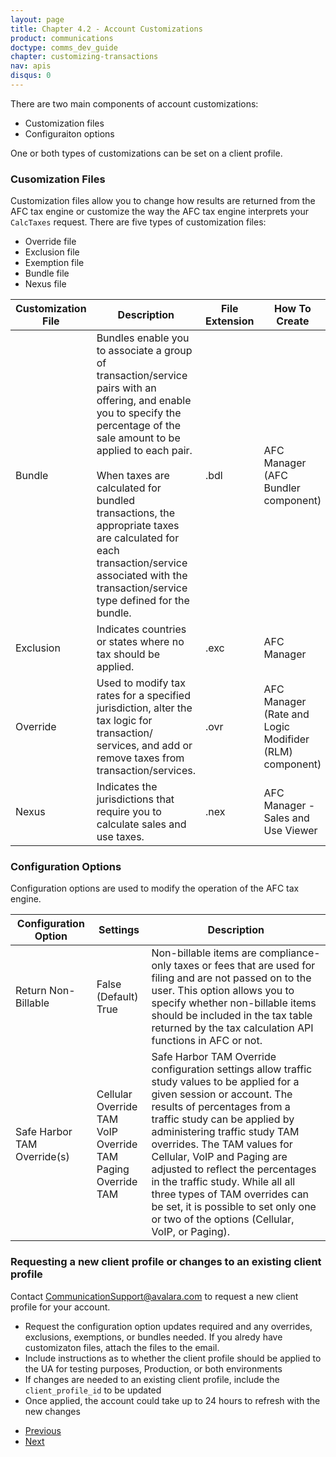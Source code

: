 ```yaml
---
layout: page
title: Chapter 4.2 - Account Customizations
product: communications
doctype: comms_dev_guide
chapter: customizing-transactions
nav: apis
disqus: 0
---
```


There are two main components of account customizations:
<ul class="dev-guide-list">
  <li>Customization files</li>
  <li>Configuraiton options</li>
</ul>

One or both types of customizations can be set on a client profile.

<h3>Cusomization Files</h3>
Customization files allow you to change how results are returned from the AFC tax engine or customize the way the AFC tax engine interprets your <code>CalcTaxes</code> request.  There are five types of customization files:
<ul class="dev-guide-list">
  <li>Override file</li>
  <li>Exclusion file</li>
  <li>Exemption file</li>
  <li>Bundle file</li>
  <li>Nexus file</li>
</ul>

<div class="mobile-table">
  <table class="styled-table">
    <thead>
      <tr>
        <th>Customization File</th>
        <th>Description</th>
        <th>File Extension</th>
        <th>How To Create</th>
      </tr>
    </thead>
    <tbody>
      <tr>
        <td>Bundle</td>
        <td>Bundles enable you to associate a group of transaction/service pairs with an offering, and enable you to specify the percentage of the sale amount to be applied to each pair.
        <br/><br/>
        When taxes are calculated for bundled transactions, the appropriate taxes are calculated for each transaction/service associated with the transaction/service type defined for the bundle.</td>
        <td>.bdl</td>
        <td>AFC Manager (AFC Bundler component)</td>
      </tr>
      <tr>
        <td>Exclusion</td>
        <td>Indicates countries or states where no tax should be applied.</td>
        <td>.exc</td>
        <td>AFC Manager</td>
      </tr>
      <tr>
        <td>Override</td>
        <td>Used to modify tax rates for a specified jurisdiction, alter the tax logic for transaction/ services, and add or remove taxes from transaction/services.</td>
        <td>.ovr</td>
        <td>AFC Manager (Rate and Logic Modifider (RLM) component)</td>
      </tr>
      <tr>
        <td>Nexus</td>
        <td>Indicates the jurisdictions that require you to calculate sales and use taxes.</td>
        <td>.nex</td>
        <td>AFC Manager - Sales and Use Viewer</td>
      </tr>
    </tbody>
  </table>
</div>

<h3>Configuration Options</h3>
Configuration options are used to modify the operation of the AFC tax engine.
<div class="mobile-table">
  <table class="styled-table">
    <thead>
      <tr>
        <th>Configuration Option</th>
        <th>Settings</th>
        <th>Description</th>
      </tr>
    </thead>
    <tbody>
      <tr>
        <td>Return Non-Billable</td>
        <td>False (Default)
            <br/>
            True</td>
        <td>Non-billable items are compliance-only taxes or fees that are used for filing and are not passed on to the user. This option allows you to specify whether non-billable items should be included in the tax table returned by the tax calculation API functions in AFC or not.</td>
      </tr>
      <tr>
        <td>Safe Harbor TAM Override(s)</td>
        <td>Cellular Override TAM
            <br/>
            VoIP Override TAM
            <br/>
            Paging Override TAM</td>
        <td>Safe Harbor TAM Override configuration settings allow traffic study values to be applied for a given session or account.
The results of percentages from a traffic study can be applied by administering traffic study TAM overrides. The TAM values for Cellular, VoIP and Paging are adjusted to reflect the percentages in the traffic study.  While all all three types of TAM overrides can be set, it is possible to set only one or two of the options (Cellular, VoIP, or Paging).</td>
      </tr>
    </tbody>
  </table>
</div>


<h3>Requesting a new client profile or changes to an existing client profile</h3>
Contact <a href="mailto:CommunicationSupport@avalara.com">CommunicationSupport@avalara.com</a> to request a new client profile for your account.
<ul class="dev-guide-list">
  <li>Request the configuration option updates required and any overrides, exclusions, exemptions, or bundles needed.  If you alredy have customizaton files, attach the files to the email.</li>
  <li>Include instructions as to whether the client profile should be applied to the UA for testing purposes, Production, or both environments</li>
  <li>If changes are needed to an existing client profile, include the <code>client_profile_id</code> to be updated</li>
  <li>Once applied, the account could take up to 24 hours to refresh with the new changes</li>
</ul>


<ul class="pager">
  <li class="previous"><a href="/communications/dev-guide/customizing-transactions/client-profiles/"><i class="glyphicon glyphicon-chevron-left"></i>Previous</a></li>
  <li class="next"><a href="/communications/dev-guide/customizing-transactions/transaction-scenarios/">Next<i class="glyphicon glyphicon-chevron-right"></i></a></li>
</ul>